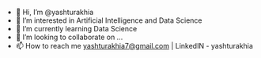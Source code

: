 - 👋 Hi, I’m @yashturakhia
- 👀 I’m interested in Artificial Intelligence and Data Science
- 🌱 I’m currently learning Data Science
- 💞️ I’m looking to collaborate on ...
- 📫 How to reach me yashturakhia7@gmail.com | LinkedIN - yashturakhia

<!---
yashturakhia7/yashturakhia7 is a ✨ special ✨ repository because its `README.md` (this file) appears on your GitHub profile.
You can click the Preview link to take a look at your changes.
--->
